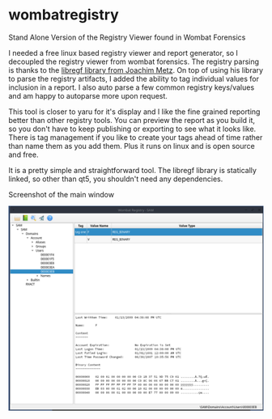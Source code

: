 # wombatregistry
Stand Alone Version of the Registry Viewer found in Wombat Forensics

I needed a free linux based registry viewer and report generator, so I decoupled the registry viewer from wombat forensics.
The registry parsing is thanks to the [libregf library from Joachim Metz](https://github.com/libyal/libregf).
On top of using his library to parse the registry artifacts, I added the ability to tag individual values for inclusion in a report.
I also auto parse a few common registry keys/values and am happy to autoparse more upon request.

This tool is closer to yaru for it's display and I like the fine grained reporting better than other registry tools.
You can preview the report as you build it, so you don't have to keep publishing or exporting to see what it looks like.
There is tag management if you like to create your tags ahead of time rather than name them as you add them.
Plus it runs on linux and is open source and free.

It is a pretty simple and straightforward tool.
The libregf library is statically linked, so other than qt5, you shouldn't need any dependencies.

Screenshot of the main window

![Main Window](./Resources/mainwindow.png)

